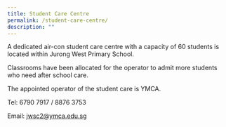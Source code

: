 ```yaml
---
title: Student Care Centre
permalink: /student-care-centre/
description: ""
---
```


A dedicated air-con student care centre with a capacity of 60 students is located within Jurong West Primary School. 

Classrooms have been allocated for the operator to admit more students who need after school care.

The appointed operator of the student care is YMCA.

Tel: 6790 7917 / 8876 3753

Email: jwsc2@ymca.edu.sg